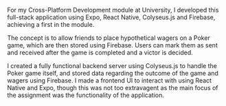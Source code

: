 For my Cross-Platform Development module at University, I developed this full-stack application using Expo, React Native, Colyseus.js and Firebase, achieving a first in the module. 

The concept is to allow friends to place hypothetical wagers on a Poker game, which are then stored using Firebase. Users can mark them as sent and received after the game is completed and a victor is decided.

I created a fully functional backend server using Colyseus.js to handle the Poker game itself, and stored data regarding the outcome of the game and wagers using Firebase. I made a frontend UI to interact with using React Native and Expo, though this was not too extravagent as the main focus of the assignment was the functionality of the application.
